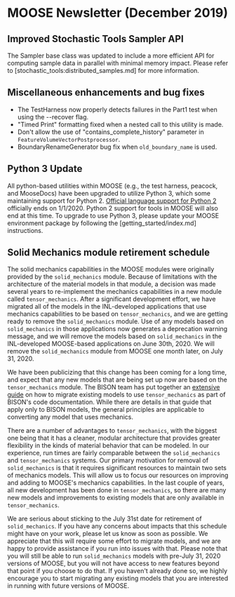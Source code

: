 # MOOSE Newsletter (December 2019)

## Improved Stochastic Tools Sampler API

The Sampler base class was updated to include a more efficient API for computing sample data in
parallel with minimal memory impact. Please refer to [stochastic_tools:distributed_samples.md] for more information.

## Miscellaneous enhancements and bug fixes

- The TestHarness now properly detects failures in the Part1 test when using the --recover flag.
- "Timed Print" formatting fixed when a nested call to this utility is made.
- Don't allow the use of "contains_complete_history" parameter in `FeatureVolumeVectorPostprocessor`.
- BoundaryRenameGenerator bug fix when `old_boundary_name` is used.

## Python 3 Update

All python-based utilities within MOOSE (e.g., the test harness, peacock, and MooseDocs) have
been upgraded to utilize Python 3, which some maintaining support for Python 2.
[Official language support for Python 2](https://www.python.org/doc/sunset-python-2/)
officially ends on 1/1/2020. Python 2 support for tools in MOOSE will also end at this time.
To upgrade to use Python 3, please update your MOOSE environment package by following the
[getting_started/index.md] instructions.

## Solid Mechanics module retirement schedule

The solid mechanics capabilities in the MOOSE modules were originally provided by the `solid_mechanics` module. Because of limitations with the architecture of the material models in that module, a decision was made several years to re-implement the mechanics capabilities in a new module called `tensor_mechanics`. After a significant development effort, we have migrated all of the models in the INL-developed applications that use mechanics capabilities to be based on `tensor_mechanics`, and we are getting ready to remove the `solid_mechanics` module. Use of any models based on `solid_mechanics` in those applications now generates a deprecation warning message, and we will remove the models based on `solid_mechanics` in the INL-developed MOOSE-based applications on June 30th, 2020. We will remove the `solid_mechanics` module from MOOSE one month later, on July 31, 2020.

We have been publicizing that this change has been coming for a long time, and expect that any new models that are being set up now are based on the `tensor_mechanics` module. The BISON team has put together an [extensive guide](https://mooseframework.org/bison/tutorials/mechanics_conversion/conversion_guidelines.html) on how to migrate existing models to use `tensor_mechanics` as part of BISON's code documentation. While there are details in that guide that apply only to BISON models, the general principles are applicable to converting any model that uses mechanics.

There are a number of advantages to `tensor_mechanics`, with the biggest one being that it has a cleaner, modular architecture that provides greater flexibility in the kinds of material behavior that can be modeled. In our experience, run times are fairly comparable between the `solid_mechanics` and `tensor_mechanics` systems. Our primary motivation for removal of `solid_mechanics` is that it requires significant resources to maintain two sets of mechanics models. This will allow us to focus our resources on improving and adding to MOOSE's mechanics capabilities. In the last couple of years, all new development has been done in `tensor_mechanics`, so there are many new models and improvements to existing models that are only available in `tensor_mechanics`.

We are serious about sticking to the July 31st date for retirement of `solid_mechanics`.  If you have any concerns about impacts that this schedule might have on your work, please let us know as soon as possible. We appreciate that this will require some effort to migrate models, and we are happy to provide assistance if you run into issues with that. Please note that you will still be able to run `solid_mechanics` models with pre-July 31, 2020 versions of MOOSE, but you will not have access to new features beyond that point if you choose to do that. If you haven't already done so, we highly encourage you to start migrating any existing models that you are interested in running with future versions of MOOSE.
